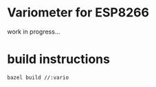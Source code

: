 # Variometer for ESP8266

work in progress...

# build instructions
```bash
bazel build //:vario
```

